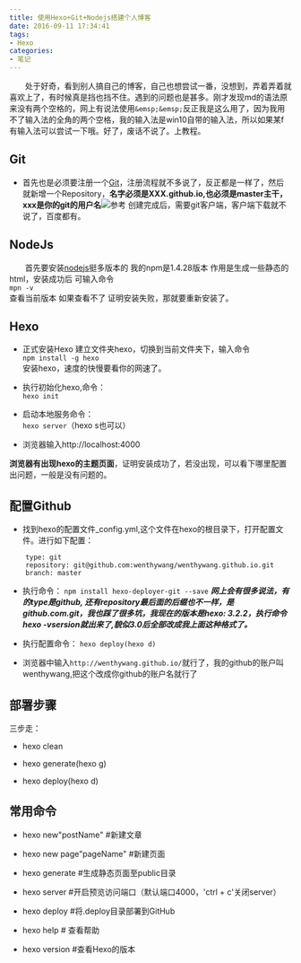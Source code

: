 ```yaml
---
title: 使用Hexo+Git+Nodejs搭建个人博客
date: 2016-09-11 17:34:41
tags: 
- Hexo
categories: 
- 笔记 
---
```

&emsp;&emsp;处于好奇，看到别人搞自己的博客，自己也想尝试一番，没想到，弄着弄着就喜欢上了，有时候真是挡也挡不住。遇到的问题也是甚多。刚才发现md的语法原来没有两个空格的，网上有说法使用`&emsp;&emsp;`反正我是这么用了，因为我用不了输入法的全角的两个空格，我的输入法是win10自带的输入法，所以如果某f有输入法可以尝试一下哦。好了，废话不说了。上教程。
## Git
- 首先也是必须要注册一个[Git](https://github.com/ "github")，注册流程就不多说了，反正都是一样了，然后就新增一个Repository，**名字必须是XXX.github.io,也必须是master主干，xxx是你的git的用户名**![参考](/img/git1.png)  创建完成后，需要git客户端，客户端下载就不说了，百度都有。

## NodeJs
&emsp;&emsp;首先要安装[nodejs](https://nodejs.org/download/)挺多版本的 我的npm是1.4.28版本 作用是生成一些静态的html，安装成功后 可输入命令  
`mpn -v`  
查看当前版本 如果查看不了 证明安装失败，那就要重新安装了。
## Hexo
- 正式安装Hexo 建立文件夹hexo，切换到当前文件夹下，输入命令  
`npm install -g hexo`   
安装hexo，速度的快慢要看你的网速了。  

- 执行初始化hexo,命令：  
`hexo init`  
- 启动本地服务命令：  
`hexo server`（hexo s也可以）  
- 浏览器输入http://localhost:4000  

**浏览器有出现hexo的主题页面**，证明安装成功了，若没出现，可以看下哪里配置出问题，一般是没有问题的。


## 配置Github
- 找到hexo的配置文件_config.yml,这个文件在hexo的根目录下，打开配置文件。进行如下配置：
```deploy:
    type: git  
    repository: git@github.com:wenthywang/wenthywang.github.io.git  
    branch: master
```
- 执行命令：
`
npm install hexo-deployer-git --save
`
***网上会有很多说法，有的type是github, 还有repository最后面的后缀也不一样，是github.com.git，我也踩了很多坑，我现在的版本是hexo: 3.2.2，执行命令hexo -vsersion就出来了,貌似3.0后全部改成我上面这种格式了。***

- 执行配置命令：
`
hexo deploy(hexo d)
`
- 浏览器中输入```http://wenthywang.github.io/```就行了，我的github的账户叫wenthywang,把这个改成你github的账户名就行了

## 部署步骤

三步走：

- hexo clean

- hexo generate(hexo g)

- hexo deploy(hexo d)

## 常用命令

- hexo new"postName" #新建文章

- hexo new page"pageName" #新建页面

- hexo generate #生成静态页面至public目录

- hexo server #开启预览访问端口（默认端口4000，'ctrl + c'关闭server）

- hexo deploy #将.deploy目录部署到GitHub

- hexo help # 查看帮助

- hexo version #查看Hexo的版本
